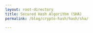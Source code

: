 ```yaml
---
layout: root-directory
title: Secured Hash Algorithm (SHA)
permalink: /blog/crypto-hash/hash/sha/

---
```


